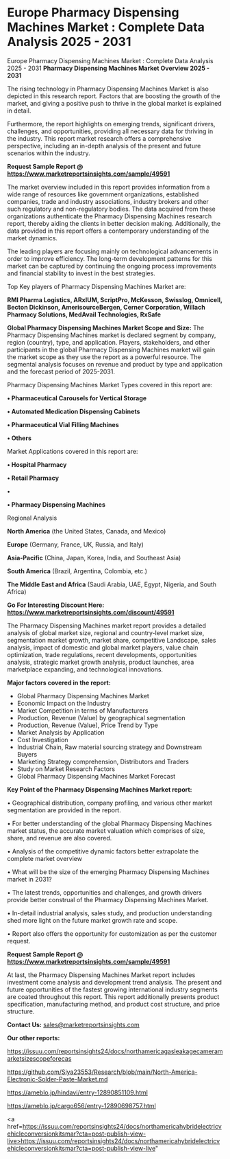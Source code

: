 # Europe Pharmacy Dispensing Machines Market : Complete Data Analysis 2025 - 2031
Europe Pharmacy Dispensing Machines Market : Complete Data Analysis 2025 - 2031
<Strong> Pharmacy Dispensing Machines Market Overview 2025 - 2031</strong>

The rising technology in Pharmacy Dispensing Machines Market is also depicted in this research report. Factors that are boosting the growth of the market, and giving a positive push to thrive in the global market is explained in detail.

Furthermore, the report highlights on emerging trends, significant drivers, challenges, and opportunities, providing all necessary data for thriving in the industry. This report market research offers a comprehensive perspective, including an in-depth analysis of the present and future scenarios within the industry.

<strong>Request Sample Report @ <a href=https://www.marketreportsinsights.com/sample/49591>https://www.marketreportsinsights.com/sample/49591</a></strong>

The market overview included in this report provides information from a wide range of resources like government organizations, established companies, trade and industry associations, industry brokers and other such regulatory and non-regulatory bodies. The data acquired from these organizations authenticate the Pharmacy Dispensing Machines research report, thereby aiding the clients in better decision making. Additionally, the data provided in this report offers a contemporary understanding of the market dynamics.

The leading players are focusing mainly on technological advancements in order to improve efficiency. The long-term development patterns for this market can be captured by continuing the ongoing process improvements and financial stability to invest in the best strategies.

Top Key players of Pharmacy Dispensing Machines Market are:

<strong>RMI Pharma Logistics, ARxIUM, ScriptPro, McKesson, Swisslog, Omnicell, Becton Dickinson, AmerisourceBergen, Cerner Corporation, Willach Pharmacy Solutions, MedAvail Technologies, RxSafe</strong>

<strong><b>Global Pharmacy Dispensing Machines Market Scope and Size:</b></strong>
The Pharmacy Dispensing Machines market is declared segment by company, region (country), type, and application. Players, stakeholders, and other participants in the global Pharmacy Dispensing Machines market will gain the market scope as they use the report as a powerful resource. The segmental analysis focuses on revenue and product by type and application and the forecast period of 2025-2031.

Pharmacy Dispensing Machines Market Types covered in this report are:

<strong>•  Pharmaceutical Carousels for Vertical Storage

•  Automated Medication Dispensing Cabinets

•  Pharmaceutical Vial Filling Machines

•  Others</strong>

Market Applications covered in this report are:

<strong>•  Hospital Pharmacy

•  Retail Pharmacy

•  

•  Pharmacy Dispensing Machines</strong> 

Regional Analysis

<strong>North America</strong> (the United States, Canada, and Mexico)

<strong>Europe</strong> (Germany, France, UK, Russia, and Italy)

<strong>Asia-Pacific</strong> (China, Japan, Korea, India, and Southeast Asia)

<strong>South America</strong> (Brazil, Argentina, Colombia, etc.)

<strong>The Middle East and Africa</strong> (Saudi Arabia, UAE, Egypt, Nigeria, and South Africa)

<strong>Go For Interesting Discount Here: <a href=https://www.marketreportsinsights.com/discount/49591>https://www.marketreportsinsights.com/discount/49591</a></strong>

The Pharmacy Dispensing Machines market report provides a detailed analysis of global market size, regional and country-level market size, segmentation market growth, market share, competitive Landscape, sales analysis, impact of domestic and global market players, value chain optimization, trade regulations, recent developments, opportunities analysis, strategic market growth analysis, product launches, area marketplace expanding, and technological innovations.

<strong><b>Major factors covered in the report:</b></strong>
<ul>
  <li>Global Pharmacy Dispensing Machines Market </li>
  <li>Economic Impact on the Industry</li>
  <li>Market Competition in terms of Manufacturers</li>
  <li>Production, Revenue (Value) by geographical segmentation</li>
  <li>Production, Revenue (Value), Price Trend by Type</li>
  <li>Market Analysis by Application</li>
  <li>Cost Investigation</li>
  <li>Industrial Chain, Raw material sourcing strategy and Downstream Buyers</li>
  <li>Marketing Strategy comprehension, Distributors and Traders</li>
  <li>Study on Market Research Factors</li>
  <li>Global Pharmacy Dispensing Machines Market Forecast</li>
</ul>

<strong><b>Key Point of the Pharmacy Dispensing Machines Market report:</b></strong>

• Geographical distribution, company profiling, and various other market segmentation are provided in the report.

• For better understanding of the global Pharmacy Dispensing Machines market status, the accurate market valuation which comprises of size, share, and revenue are also covered.

• Analysis of the competitive dynamic factors better extrapolate the complete market overview

• What will be the size of the emerging Pharmacy Dispensing Machines market in 2031?

• The latest trends, opportunities and challenges, and growth drivers provide better construal of the Pharmacy Dispensing Machines Market.

• In-detail industrial analysis, sales study, and production understanding shed more light on the future market growth rate and scope.

• Report also offers the opportunity for customization as per the customer request.

<strong>Request Sample Report @ <a href=https://www.marketreportsinsights.com/sample/49591>https://www.marketreportsinsights.com/sample/49591</a></strong>

At last, the Pharmacy Dispensing Machines Market report includes investment come analysis and development trend analysis. The present and future opportunities of the fastest growing international industry segments are coated throughout this report. This report additionally presents product specification, manufacturing method, and product cost structure, and price structure.

<strong>Contact Us:</strong>
sales@marketreportsinsights.com

<strong>Our other reports:</strong>

<a href=https://issuu.com/reportsinsights24/docs/northamericagasleakagecameramarketsizescopeforecas>https://issuu.com/reportsinsights24/docs/northamericagasleakagecameramarketsizescopeforecas</a>

<a href=https://github.com/Siya23553/Research/blob/main/North-America-Electronic-Solder-Paste-Market.md>https://github.com/Siya23553/Research/blob/main/North-America-Electronic-Solder-Paste-Market.md</a>

<a href=https://ameblo.jp/hindavi/entry-12890851109.html>https://ameblo.jp/hindavi/entry-12890851109.html</a>

<a href=https://ameblo.jp/cargo656/entry-12890698757.html>https://ameblo.jp/cargo656/entry-12890698757.html</a>

<a href=https://issuu.com/reportsinsights24/docs/northamericahybridelectricvehicleconversionkitsmar?cta=post-publish-view-live>https://issuu.com/reportsinsights24/docs/northamericahybridelectricvehicleconversionkitsmar?cta=post-publish-view-live</a>"

